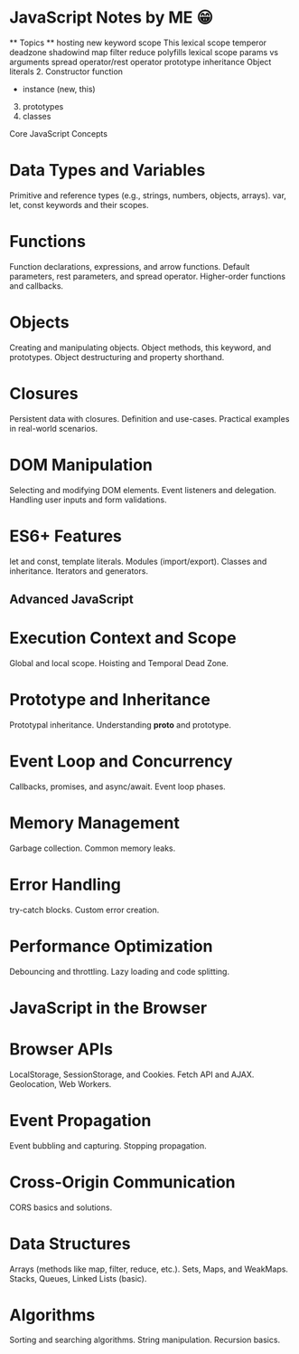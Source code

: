 # JavaScript Notes by ME 😁
** Topics ** 
hosting
new keyword 
scope
This 
lexical scope
temperor deadzone
shadowind
map
filter
reduce
polyfills
lexical scope
params vs arguments
spread operator/rest operator
prototype inheritance
Object literals
2. Constructor function
- instance (new, this)
3. prototypes
4. classes


Core JavaScript Concepts

# Data Types and Variables

Primitive and reference types (e.g., strings, numbers, objects, arrays).
var, let, const keywords and their scopes.

# Functions
Function declarations, expressions, and arrow functions.
Default parameters, rest parameters, and spread operator.
Higher-order functions and callbacks.

# Objects

Creating and manipulating objects.
Object methods, this keyword, and prototypes.
Object destructuring and property shorthand.

# Closures

Persistent data with closures.
Definition and use-cases.
Practical examples in real-world scenarios.



# DOM Manipulation

Selecting and modifying DOM elements.
Event listeners and delegation.
Handling user inputs and form validations.

# ES6+ Features

let and const, template literals.
Modules (import/export).
Classes and inheritance.
Iterators and generators.

## Advanced JavaScript

# Execution Context and Scope

Global and local scope.
Hoisting and Temporal Dead Zone.

# Prototype and Inheritance

Prototypal inheritance.
Understanding __proto__ and prototype.

# Event Loop and Concurrency

Callbacks, promises, and async/await.
Event loop phases.

# Memory Management

Garbage collection.
Common memory leaks.

# Error Handling

try-catch blocks.
Custom error creation.

# Performance Optimization

Debouncing and throttling.
Lazy loading and code splitting.

# JavaScript in the Browser

# Browser APIs

LocalStorage, SessionStorage, and Cookies.
Fetch API and AJAX.
Geolocation, Web Workers.

# Event Propagation

Event bubbling and capturing.
Stopping propagation.

# Cross-Origin Communication

CORS basics and solutions.


# Data Structures

Arrays (methods like map, filter, reduce, etc.).
Sets, Maps, and WeakMaps.
Stacks, Queues, Linked Lists (basic).

# Algorithms

Sorting and searching algorithms.
String manipulation.
Recursion basics.